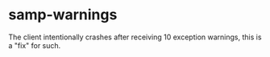 # samp-warnings
The client intentionally crashes after receiving 10 exception warnings, this is a "fix" for such.
